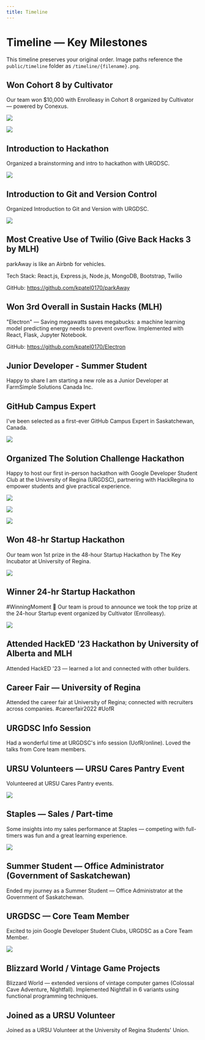 ```yaml
---
title: Timeline
---
```


# Timeline — Key Milestones

This timeline preserves your original order. Image paths reference the `public/timeline` folder as `/timeline/{filename}.png`.

## Won Cohort 8 by Cultivator

Our team won $10,000 with Enrolleasy in Cohort 8 organized by Cultivator — powered by Conexus.

![](/timeline/202311-cohort8-enrolleasy.png)

![](/timeline/202311-cohort8-enrolleasy-2.png)

## Introduction to Hackathon

Organized a brainstorming and intro to hackathon with URGDSC.

![](/timeline/202311-intro-to-hackathon.png)

## Introduction to Git and Version Control

Organized Introduction to Git and Version with URGDSC.

![](/timeline/202309-intro-to-git.png)

## Most Creative Use of Twilio (Give Back Hacks 3 by MLH)

parkAway is like an Airbnb for vehicles.

Tech Stack: React.js, Express.js, Node.js, MongoDB, Bootstrap, Twilio

GitHub: https://github.com/kpatel0170/parkAway

## Won 3rd Overall in Sustain Hacks (MLH)

"Electron" — Saving megawatts saves megabucks: a machine learning model predicting energy needs to prevent overflow. Implemented with React, Flask, Jupyter Notebook.

GitHub: https://github.com/kpatel0170/Electron

## Junior Developer - Summer Student

Happy to share I am starting a new role as a Junior Developer at FarmSimple Solutions Canada Inc.

## GitHub Campus Expert

I've been selected as a first-ever GitHub Campus Expert in Saskatchewan, Canada.

![](/timeline/202305-github-campus-expert.png)

## Organized The Solution Challenge Hackathon

Happy to host our first in-person hackathon with Google Developer Student Club at the University of Regina (URGDSC), partnering with HackRegina to empower students and give practical experience.

![](/timeline/202304-ur-solution-challenge.png)

![](/timeline/202304-ur-solution-challenge-2.png)

![](/timeline/202304-ur-solution-challenge-3.png)

## Won 48-hr Startup Hackathon

Our team won 1st prize in the 48-hour Startup Hackathon by The Key Incubator at University of Regina.

![](/timeline/202303-48hr-key-incubator.png)

## Winner 24-hr Startup Hackathon

#WinningMoment 🎉 Our team is proud to announce we took the top prize at the 24-hour Startup event organized by Cultivator (Enrolleasy).

![](/timeline/202302-24hr-enrolleasy.png)

## Attended HackED '23 Hackathon by University of Alberta and MLH

Attended HackED '23 — learned a lot and connected with other builders.

## Career Fair — University of Regina

Attended the career fair at University of Regina; connected with recruiters across companies. #careerfair2022 #UofR

## URGDSC Info Session

Had a wonderful time at URGDSC's info session (UofR/online). Loved the talks from Core team members.

## URSU Volunteers — URSU Cares Pantry Event

Volunteered at URSU Cares Pantry events.

![](/timeline/202110-ursu-pentry.png)

## Staples — Sales / Part-time

Some insights into my sales performance at Staples — competing with full-timers was fun and a great learning experience.

![](/timeline/202205-staples.png)

## Summer Student — Office Administrator (Government of Saskatchewan)

Ended my journey as a Summer Student — Office Administrator at the Government of Saskatchewan.

## URGDSC — Core Team Member

Excited to join Google Developer Student Clubs, URGDSC as a Core Team Member.

![](/timeline/202209-urgdsc.png)

## Blizzard World / Vintage Game Projects

Blizzard World — extended versions of vintage computer games (Colossal Cave Adventure, Nightfall). Implemented Nightfall in 6 variants using functional programming techniques.

## Joined as a URSU Volunteer

Joined as a URSU Volunteer at the University of Regina Students' Union.
